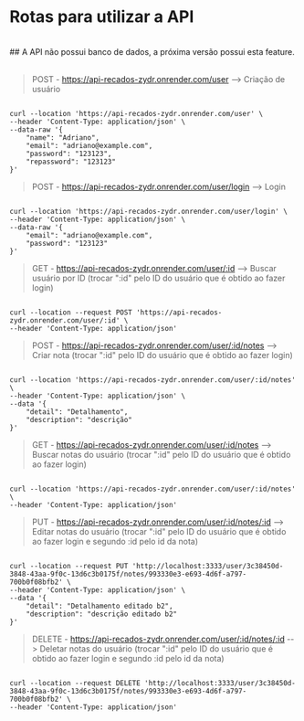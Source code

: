 # Rotas para utilizar a API
<br>
## A API não possui banco de dados, a próxima versão possui esta feature.
<br>
<br>

> POST - https://api-recados-zydr.onrender.com/user --> Criação de usuário
```

curl --location 'https://api-recados-zydr.onrender.com/user' \
--header 'Content-Type: application/json' \
--data-raw '{
    "name": "Adriano",
    "email": "adriano@example.com",
    "password": "123123",
    "repassword": "123123"
}'

```


> POST - https://api-recados-zydr.onrender.com/user/login --> Login
```

curl --location 'https://api-recados-zydr.onrender.com/user/login' \
--header 'Content-Type: application/json' \
--data-raw '{
    "email": "adriano@example.com",
    "password": "123123"
}'

```


> GET - https://api-recados-zydr.onrender.com/user/:id --> Buscar usuário por ID (trocar ":id" pelo ID do usuário que é obtido ao fazer login)
```

curl --location --request POST 'https://api-recados-zydr.onrender.com/user/:id' \
--header 'Content-Type: application/json'

```

> POST - https://api-recados-zydr.onrender.com/user/:id/notes --> Criar nota (trocar ":id" pelo ID do usuário que é obtido ao fazer login)
```

curl --location 'https://api-recados-zydr.onrender.com/user/:id/notes' \
--header 'Content-Type: application/json' \
--data '{
    "detail": "Detalhamento",
    "description": "descrição"
}'

```

> GET - https://api-recados-zydr.onrender.com/user/:id/notes --> Buscar notas do usuário (trocar ":id" pelo ID do usuário que é obtido ao fazer login)
```

curl --location 'https://api-recados-zydr.onrender.com/user/:id/notes' \
--header 'Content-Type: application/json'

```

> PUT - https://api-recados-zydr.onrender.com/user/:id/notes/:id --> Editar notas do usuário (trocar ":id" pelo ID do usuário que é obtido ao fazer login e segundo :id pelo id da nota)
```

curl --location --request PUT 'http://localhost:3333/user/3c38450d-3848-43aa-9f0c-13d6c3b0175f/notes/993330e3-e693-4d6f-a797-700b0f08bfb2' \
--header 'Content-Type: application/json' \
--data '{
    "detail": "Detalhamento editado b2",
    "description": "descrição editado b2"
}'

```

> DELETE - https://api-recados-zydr.onrender.com/user/:id/notes/:id --> Deletar notas do usuário (trocar ":id" pelo ID do usuário que é obtido ao fazer login e segundo :id pelo id da nota)
```

curl --location --request DELETE 'http://localhost:3333/user/3c38450d-3848-43aa-9f0c-13d6c3b0175f/notes/993330e3-e693-4d6f-a797-700b0f08bfb2' \
--header 'Content-Type: application/json'

```

